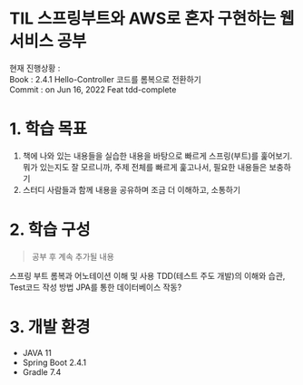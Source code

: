 # TIL 스프링부트와 AWS로 혼자 구현하는 웹 서비스 공부

현재 진행상황 : <br>
Book : 2.4.1 Hello-Controller 코드를 롬복으로 전환하기<br>
Commit : on Jun 16, 2022 Feat tdd-complete<br>

# 1. 학습 목표

1. 책에 나와 있는 내용들을 실습한 내용을 바탕으로 빠르게 스프링(부트)를 훑어보기. 뭐가 있는지도 잘 모르니까, 주제 전체를 빠르게 훑고나서, 필요한 내용들은 보충하기
   <br>
2. 스터디 사람들과 함께 내용을 공유하며 조금 더 이해하고, 소통하기
   <br>

# 2. 학습 구성

> 공부 후 계속 추가될 내용 

스프링 부트 롬복과 어노테이션 이해 및 사용
TDD(테스트 주도 개발)의 이해와 습관, Test코드 작성 방법
JPA를 통한 데이터베이스 작동? 

# 3. 개발 환경

* JAVA 11
* Spring Boot 2.4.1
* Gradle 7.4
